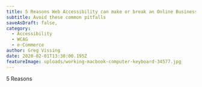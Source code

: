 ```yaml
---
title: 5 Reasons Web Accessibility can make or break an Online Businesses
subtitle: Avoid these common pitfalls
saveAsDraft: false,
category:
  - Accessibility
  - WCAG
  - e-Commerce
author: Greg Vissing
date: 2020-02-01T13:30:00.195Z
featureImage: uploads/working-macbook-computer-keyboard-34577.jpg
---
```

5 Reasons
